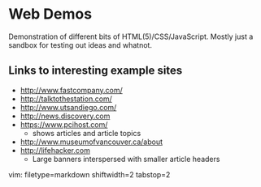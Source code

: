 # Web Demos #

Demonstration of different bits of HTML(5)/CSS/JavaScript.  Mostly just a
sandbox for testing out ideas and whatnot.

## Links to interesting example sites ##
- http://www.fastcompany.com/
- http://talktothestation.com/
- http://www.utsandiego.com/
- http://news.discovery.com
- https://www.pcihost.com/ 
  - shows articles and article topics
- http://www.museumofvancouver.ca/about
- http://lifehacker.com
  - Large banners interspersed with smaller article headers

vim: filetype=markdown shiftwidth=2 tabstop=2
